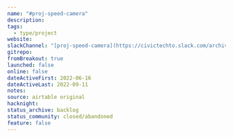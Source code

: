 ```yaml
---
name: "#proj-speed-camera"
description: 
tags:
  - type/project
website: 
slackChannel: "[proj-speed-camera](https://civictechto.slack.com/archives/C03TR7QTR2A)"
gitrepo: 
fromBreakout: true
launched: false
online: false
dateActiveFirst: 2022-06-16
dateActiveLast: 2022-09-11
notes: 
source: airtable original
hacknight: 
status_archive: backlog
status_community: closed/abandoned
feature: false
---
```

